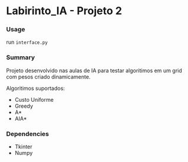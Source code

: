 # Labirinto_IA - Projeto 2

### Usage
run `interface.py`

### Summary
Projeto desenvolvido nas aulas de IA para testar algoritimos em um grid com pesos criado dinamicamente.

Algoritimos suportados:
- Custo Uniforme
- Greedy
- A*
- AIA*

### Dependencies
- Tkinter
- Numpy
